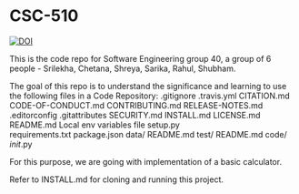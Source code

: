 # CSC-510

[![DOI](https://zenodo.org/badge/529681582.svg)](https://zenodo.org/badge/latestdoi/529681582)

This is the code repo for Software Engineering group 40, a group of 6 people - Srilekha, Chetana, Shreya, Sarika, Rahul, Shubham.

The goal of this repo is to understand the significance and learning to use the following files in a Code Repository:
.gitignore
.travis.yml
CITATION.md
CODE-OF-CONDUCT.md
CONTRIBUTING.md
RELEASE-NOTES.md
.editorconfig
.gitattributes
SECURITY.md
INSTALL.md
LICENSE.md
README.md
Local env variables file
setup.py         
requirements.txt 
package.json
data/
  README.md
test/
  README.md
code/
  _init_.py 

For this purpose, we are going with implementation of a basic calculator.

Refer to INSTALL.md for cloning and running this project.
